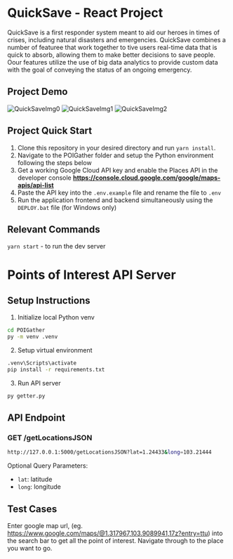 # QuickSave - React Project

QuickSave is a first responder system meant to aid our heroes in times of crises, including natural disasters and emergencies. QuickSave combines a number of featuree that work together to tive users real-time data that is quick to absorb, allowing them to make better decisions to save people. Oour features utilize the use of big data analytics to provide custom data with the goal of conveying the status of an ongoing emergency.

## Project Demo
![QuickSaveImg0](https://github.com/kahkoii/hackomania2024/assets/33172738/93e91277-75eb-43fb-b141-9c34f974b46d)
![QuickSaveImg1](https://github.com/kahkoii/hackomania2024/assets/33172738/59024dff-b252-45c7-8951-3db04ba74bd7)
![QuickSaveImg2](https://github.com/kahkoii/hackomania2024/assets/33172738/ccc92cbc-8ef4-4d4a-a47b-099b4032b6ef)


## Project Quick Start

1. Clone this repository in your desired directory and run `yarn install`.
2. Navigate to the POIGather folder and setup the Python environment following the steps below
3. Get a working Google Cloud API key and enable the Places API in the developer console **https://console.cloud.google.com/google/maps-apis/api-list**
4. Paste the API key into the `.env.example` file and rename the file to `.env`
5. Run the application frontend and backend simultaneously using the `DEPLOY.bat` file (for Windows only)

## Relevant Commands

`yarn start` - to run the dev server

# Points of Interest API Server
## Setup Instructions
1. Initialize local Python venv
```sh
cd POIGather
py -m venv .venv
```
2. Setup virtual environment
```sh
.venv\Scripts\activate
pip install -r requirements.txt
```
3. Run API server
```sh
py getter.py
```

## API Endpoint
### GET /getLocationsJSON
```sh
http://127.0.0.1:5000/getLocationsJSON?lat=1.24433&long=103.21444
```

Optional Query Parameters:
- `lat`: latitude
- `long`: longitude

## Test Cases
Enter google map url, (eg. https://www.google.com/maps/@1.317967,103.9089941,17z?entry=ttu) into the search bar to get all the point of interest.
Navigate through to the place you want to go.

